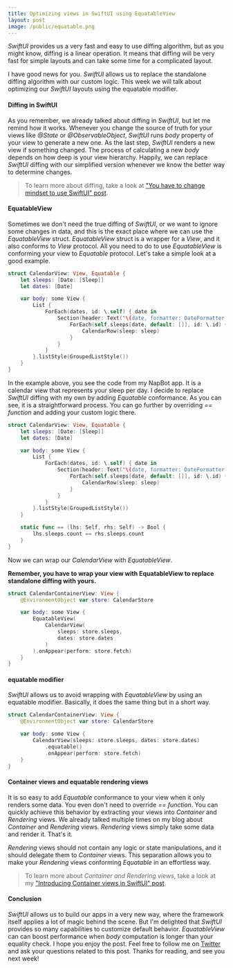 ```yaml
---
title: Optimizing views in SwiftUI using EquatableView
layout: post
image: /public/equatable.png
---
```


*SwiftUI* provides us a very fast and easy to use diffing algorithm, but as you might know, diffing is a linear operation. It means that diffing will be very fast for simple layouts and can take some time for a complicated layout. 

I have good news for you. *SwiftUI* allows us to replace the standalone diffing algorithm with our custom logic. This week we will talk about optimizing our *SwiftUI* layouts using the equatable modifier.

#### Diffing in SwiftUI
As you remember, we already talked about diffing in *SwiftUI*, but let me remind how it works. Whenever you change the source of truth for your views like *@State* or *@ObservableObject*, *SwiftUI* runs *body* property of your view to generate a new one. As the last step, *SwiftUI* renders a new view if something changed. The process of calculating a new *body* depends on how deep is your view hierarchy. Happily, we can replace *SwiftUI* diffing with our simplified version whenever we know the better way to determine changes.

>To learn more about diffing, take a look at ["You have to change mindset to use SwiftUI" post](/2019/11/19/you-have-to-change-mindset-to-use-swiftui/).

#### EquatableView
Sometimes we don't need the true diffing of *SwiftUI*, or we want to ignore some changes in data, and this is the exact place where we can use the *EquatableView* struct. *EquatableView* struct is a wrapper for a *View*, and it also conforms to *View* protocol. All you need to do to use *EquatableView* is conforming your view to *Equatable* protocol. Let's take a simple look at a good example.

```swift
struct CalendarView: View, Equatable {
    let sleeps: [Date: [Sleep]]
    let dates: [Date]

    var body: some View {
        List {
            ForEach(dates, id: \.self) { date in
                Section(header: Text("\(date, formatter: DateFormatter.mediumDate)")) {
                    ForEach(self.sleeps[date, default: []], id: \.id) { sleep in
                        CalendarRow(sleep: sleep)
                    }
                }
            }
        }.listStyle(GroupedListStyle())
    }
}
```

In the example above, you see the code from my NapBot app. It is a calendar view that represents your sleep per day. I decide to replace *SwiftUI* diffing with my own by adding *Equatable* conformance. As you can see, it is a straightforward process. You can go further by overriding *== function* and adding your custom logic there. 

```swift
struct CalendarView: View, Equatable {
    let sleeps: [Date: [Sleep]]
    let dates: [Date]

    var body: some View {
        List {
            ForEach(dates, id: \.self) { date in
                Section(header: Text("\(date, formatter: DateFormatter.mediumDate)")) {
                    ForEach(self.sleeps[date, default: []], id: \.id) { sleep in
                        CalendarRow(sleep: sleep)
                    }
                }
            }
        }.listStyle(GroupedListStyle())
    }

    static func == (lhs: Self, rhs: Self) -> Bool {
        lhs.sleeps.count == rhs.sleeps.count
    }
}
```

Now we can wrap our *CalendarView* with *EquatableView*.

**Remember, you have to wrap your view with EquatableView to replace standalone diffing with yours.**

```swift
struct CalendarContainerView: View {
    @EnvironmentObject var store: CalendarStore

    var body: some View {
        EquatableView(
            CalendarView(
                sleeps: store.sleeps,
                dates: store.dates
            )
        ).onAppear(perform: store.fetch)
    }
}
```

#### equatable modifier 
*SwiftUI* allows us to avoid wrapping with *EquatableView* by using an equatable modifier. Basically, it does the same thing but in a short way.

```swift
struct CalendarContainerView: View {
    @EnvironmentObject var store: CalendarStore

    var body: some View {
        CalendarView(sleeps: store.sleeps, dates: store.dates)
            .equatable()
            .onAppear(perform: store.fetch)
    }
}
```

#### Container views and equatable rendering views
It is so easy to add *Equatable* conformance to your view when it only renders some data. You even don't need to override *== function*. You can quickly achieve this behavior by extracting your views into *Container* and *Rendering* views. We already talked multiple times on my blog about *Container* and *Rendering* views. *Rendering* views simply take some data and render it. That's it.

*Rendering* views should not contain any logic or state manipulations, and it should delegate them to *Container* views. This separation allows you to make your *Rendering* views conforming *Equatable* in an effortless way.

> To learn more about *Container and Rendering views*, take a look at my ["Introducing Container views in SwiftUI" post](/2019/07/31/introducing-container-views-in-swiftui/).

#### Conclusion
*SwiftUI* allows us to build our apps in a very new way, where the framework itself applies a lot of magic behind the scene. But I'm delighted that *SwiftUI* provides so many capabilities to customize default behavior. *EquatableView* can can boost performance when *body* computation is longer than your equality check.
I hope you enjoy the post. Feel free to follow me on [Twitter](https://twitter.com/mecid) and ask your questions related to this post. Thanks for reading, and see you next week!
